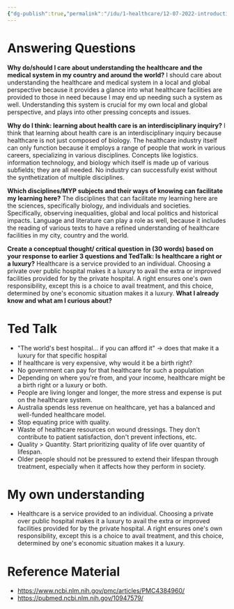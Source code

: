 ```yaml
---
{"dg-publish":true,"permalink":"/idu/1-healthcare/12-07-2022-introduction-to-healthcare-as-an-idu/","dgHomeLink":true,"dgPassFrontmatter":true}
---
```


# Answering Questions
**Why do/should I care about understanding the healthcare and the medical system in my country and around the world?**
I should care about understanding the healthcare and medical system in a local and global perspective because it provides a glance into what healthcare facilities are provided to those in need because I may end up needing such a system as well. Understanding this system is crucial for my own local and global perspective, and plays into other pressing concepts and issues.

**Why do I think: learning about health care is an interdisciplinary inquiry?**
I think that learning about health care is an interdisciplinary inquiry because healthcare is not just composed of biology. The healthcare industry itself can only function because it employs a range of people that work in various careers, specializing in various disciplines. Concepts like logistics.  information technology, and biology which itself is made up of various subfields; they are all needed. No industry can successfully exist without the synthetization of multiple disciplines.

**Which disciplines/MYP subjects and their ways of knowing can facilitate my learning here?**
The disciplines that can facilitate my learning here are the sciences, specifically biology, and individuals and societies. Specifically, observing inequalities, global and local politics and historical impacts. Language and literature can play a role as well, because it includes the reading of various texts to have a refined understanding of healthcare facilities in my city, country and the world.

**Create a conceptual thought/ critical question in (30 words) based on your response to earlier 3 questions and TedTalk: Is healthcare a right or a luxury?**
Healthcare is a service provided to an individual. Choosing a private over public hospital makes it a luxury to avail the extra or improved facilities provided for by the private hospital. A right ensures one's own responsibility, except this is a choice to avail treatment, and this choice, determined by one's economic situation makes it a luxury.
**What I already know and what am I curious about?**


# Ted Talk
- "The world's best hospital... if you can afford it" → does that make it a luxury for that specific hospital
- If healthcare is very expensive, why would it be a birth right?
- No government can pay for that healthcare for such a population
- Depending on where you're from, and your income, healthcare might be a birth right or a luxury or both.
- People are living longer and longer, the more stress and expense is put on the healthcare system.
- Australia spends less revenue on healthcare, yet has a balanced and well-funded healthcare model.
- Stop equating price with quality.
- Waste of healthcare resources on wound dressings. They don't contribute to patient satisfaction, don't prevent infections, etc.
- Quality > Quantity. Start prioritizing quality of life over quantity of lifespan.
- Older people should not be pressured to extend their lifespan through treatment, especially when it affects how they perform in society. 

# My own understanding
- Healthcare is a service provided to an individual. Choosing a private over public hospital makes it a luxury to avail the extra or improved facilities provided for by the private hospital. A right ensures one's own responsibility, except this is a choice to avail treatment, and this choice, determined by one's economic situation makes it a luxury.

# Reference Material
- https://www.ncbi.nlm.nih.gov/pmc/articles/PMC4384960/
- https://pubmed.ncbi.nlm.nih.gov/10947579/
